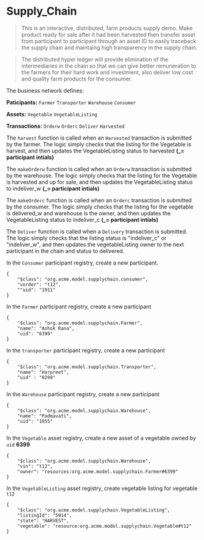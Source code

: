 # Supply_Chain

> This is an interactive, distributed, farm products supply demo. Make product ready for sale after it had been harvested then transfer asset from participant to participant through an asset ID to easily traceback the supply chain and maintaing high transparency in the supply chain.

>The distributed hyper ledger will provide elimination of the intermediaries in the chain so that we can give better remuneration to the farmers for their hard work and investment, also deliver low cost and quality farm products for the consumer.

The business network defines:

**Paticipants:** `Farmer` `Transporter` `Warehouse` `Consumer`

**Assets:** `Vegetable` `VegetableListing`

**Transactions:** `Orderw` `Orderc` `Deliver` `Harvested`

The `harvest` function is called when an `Harvested` transaction is submitted by the farmer. The logic simply checks that the listing for the Vegetable is harvest, and then updates the VegetableListing status to harvested  **(_= participant intials)**

The `makeOrderw` function is called when an `Orderw` transaction is submitted by the warehouse. The logic simply checks that the listing for the Vegetable is harvested and up for sale, and then updates the VegetableListing status to indeliver_w  **(_= participant intials)**

The `makeOrderc` function is called when an `Orderc` transaction is submitted by the consumer. The logic simply checks that the listing for the vegetable is delivered_w and warehouse is the owner, and then updates the VegetableListing status to indeliver_c  **(_= participant intials)**

The `Deliver` function is called when a `Delivery` transaction is submitted. The logic simply checks that the listing status is "indeliver_c" or "indeliver_w", and then updates the vegetableListing owner to the next participant in the chain and status to delivered.

In the `Consumer` participant registry, create a new participant.

```
{
	"$class": "org.acme.model.supplychain.consumer",
    "vorder": "t12",
    ""uid": "1911"
}
```

In the `Farmer` participant registry, create a new participant

```
{
	"$class": "org.acme.model.supplychain.Farmer",
    "name": "Ashok Rana",
    "uid": "6399"
}
```

In the `transporter` participant registry, create a new participant

```
{
	"$class": "org.acme.model.supplychain.Transporter",
    "name": "Harpreet",
    "uid" : "0299"
}
```

In the `Warehouse` participant registry, create a new participant

```
{
	"$class": "org.acme.model.supplychain.Warehouse",
    "name": "Padmavati",
    "uid": "1055"
}
```

In the `Vegetable` asset registry, create a new asset of a vegetable owned by `uid` **6399**

```
{
	"$class": "org.acme.model.supplychain.Warehouse",
    "vin": "t12",
    "owner": "resources:org.acme.model.supplychain.Farmer#6399"
}
```

In the `VegetableListing` asset registry, create vegetable listing for vegetable `t12`

```
{
	"$class": "org.acme.model.supplychain.VegetableListing",
    "listingId": "5914",
    "state": "HARVEST",
    "vegetable": "resource:org.acme.model.supplychain.Vegetable#t12"
}
```
